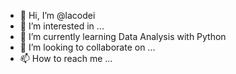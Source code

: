 - 👋 Hi, I’m @lacodei
- 👀 I’m interested in ...
- 🌱 I’m currently learning Data Analysis with Python
- 💞️ I’m looking to collaborate on ...
- 📫 How to reach me ...

<!---
lacodei/lacodei is a ✨ special ✨ repository because its `README.md` (this file) appears on your GitHub profile.
You can click the Preview link to take a look at your changes.
--->
